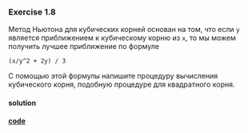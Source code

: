 ### Exercise 1.8

Метод Ньютона для кубических корней основан на том, что если `y` является приближением к кубическому корню из `x`, то мы можем получить лучшее приближение по формуле

`(x/y^2 + 2y) / 3`

С помощью этой формулы напишите процедуру вычисления кубического корня, подобную процедуре для квадратного корня.

#### solution
**[code](../../../src/sicp/chapter_01/1_08.rkt)**